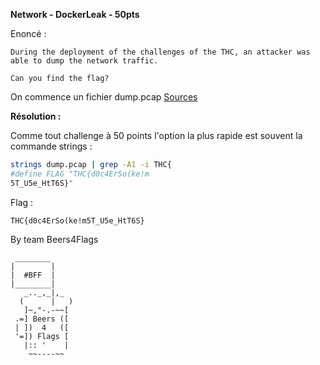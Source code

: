 **Network - DockerLeak - 50pts**


Enoncé :
```
During the deployment of the challenges of the THC, an attacker was able to dump the network traffic.

Can you find the flag?
```

On commence un fichier dump.pcap [Sources](sources/dump.pcap)

**Résolution :**

Comme tout challenge à 50 points l'option la plus rapide est souvent la commande strings :

```BASh
strings dump.pcap | grep -A1 -i THC{
#define FLAG "THC{d0c4ErSo(ke!m
5T_U5e_HtT6S}"

```

Flag :

```
THC{d0c4ErSo(ke!m5T_U5e_HtT6S}
```




By team Beers4Flags


```
 ________
|        |
|  #BFF  |
|________|
   _.._,_|,_
  (      |   )
   ]~,"-.-~~[
 .=] Beers ([
 | ])  4   ([
 '=]) Flags [
   |:: '    |
    ~~----~~
```
